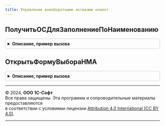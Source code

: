 ```yaml
---
title: Управление внеоборотными активами клиент
---
```



## ПолучитьОСДляЗаполнениеПоНаименованию
<details style="margin: 1em 0; padding: 0.5em; border: 1px solid #ccc; border-radius: 6px;">

<summary style="font-weight: bold; cursor: pointer;">Описание, пример вызова</summary>

```bsl
//  Функция возвращает ОС выбранное в текущей строке таблицы ОС документа для дальнейшей передачи
// в функцию ДозаполнитьТабличнуюЧастьОсновнымиСредствамиПоНаименованию. В случае невозможности
// определения ОС выдает сообщение об ошибке.
//
// Параметры:
//  ПараметрыФормы   - Структура с параметрами заполнения, ключи структуры:
//  	Форма             - форма заполняемого документа
//  	Объект            - Значение основного реквизита формы - документа для заполнения
//  	ИмяТабличнойЧасти - Имя табличной части основных средств документа, значение по умолчанию "ОС".
//
// Возвращаемое значение:
//   СправочникСсылка.ОбъектыЭксплуатации, Неопределено - В случае невозможности определения ОС функция
//   	возвращает Неопределено, в противном случае функция возвращает значение ОС.
//
Функция ПолучитьОСДляЗаполнениеПоНаименованию(Параметры) Экспорт
```

Пример вызова
```bsl
Результат = УправлениеВнеоборотнымиАктивамиКлиент.ПолучитьОСДляЗаполнениеПоНаименованию(Параметры) 
```
</details>

## ОткрытьФормуВыбораНМА
<details style="margin: 1em 0; padding: 0.5em; border: 1px solid #ccc; border-radius: 6px;">

<summary style="font-weight: bold; cursor: pointer;">Описание, пример вызова</summary>

```bsl

Процедура ОткрытьФормуВыбораНМА(ВидОбъектаУчета, СтандартнаяОбработка, Владелец, Ключ = неопределено,ВыбратьНесколькоЗначений = Ложь) Экспорт
```

Пример вызова
```bsl
УправлениеВнеоборотнымиАктивамиКлиент.ОткрытьФормуВыбораНМА(ВидОбъектаУчета, СтандартнаяОбработка, Владелец, Ключ, ВыбратьНесколькоЗначений);
```
</details>

---

© 2024, **ООО 1С-Софт**  
Все права защищены. Эта программа и сопроводительные материалы предоставляются  
в соответствии с условиями лицензии [Attribution 4.0 International (CC BY 4.0)](https://creativecommons.org/licenses/by/4.0/legalcode).

---
